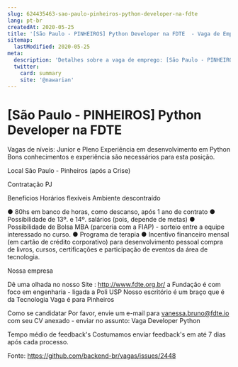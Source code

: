 ```yaml
---
slug: 624435463-sao-paulo-pinheiros-python-developer-na-fdte
lang: pt-br
createdAt: 2020-05-25
title: '[São Paulo - PINHEIROS] Python Developer na FDTE  - Vaga de Emprego'
sitemap:
  lastModified: 2020-05-25
meta:
  description: 'Detalhes sobre a vaga de emprego: [São Paulo - PINHEIROS] Python Developer na FDTE '
  twitter:
    card: summary
    site: '@nawarian'
---
```


# [São Paulo - PINHEIROS] Python Developer na FDTE 

Vagas de níveis: Junior e Pleno
Experiência em desenvolvimento em Python 
Bons conhecimentos e experiência são necessários para esta posição.

Local
São Paulo - Pinheiros (após a Crise)

Contratação
PJ

Benefícios
Horários flexíveis
Ambiente descontraído

● 80hs em banco de horas, como descanso, após 1 ano de contrato
● Possibilidade de 13º. e 14º. salários (pois, depende de metas)
● Possibilidade de Bolsa MBA (parceria com a FIAP) - sorteio entre a equipe interessado no curso.
● Programa de terapia
● Incentivo financeiro mensal (em cartão de crédito corporativo) para desenvolvimento pessoal
compra de livros, cursos, certificações e participação de eventos da área de tecnologia.

Nossa empresa

Dê uma olhada no nosso Site : http://www.fdte.org.br/
a Fundação é com foco em engenharia - ligada a Poli USP
Nosso escritório é um braço que é da Tecnologia
Vaga é para Pinheiros

Como se candidatar
Por favor, envie um e-mail para vanessa.bruno@fdte.io com seu CV anexado - enviar no assunto: Vaga Developer Python

Tempo médio de feedback's
Costumamos enviar feedback's em até 7 dias após cada processo.

Fonte: https://github.com/backend-br/vagas/issues/2448